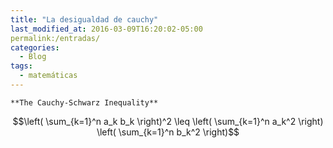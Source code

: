 ```yaml
---
title: "La desigualdad de cauchy"
last_modified_at: 2016-03-09T16:20:02-05:00
permalink:/entradas/
categories:
  - Blog
tags:
  - matemáticas
---
```

    **The Cauchy-Schwarz Inequality**
$$\left( \sum_{k=1}^n a_k b_k \right)^2 \leq \left( \sum_{k=1}^n a_k^2 \right) \left( \sum_{k=1}^n b_k^2 \right)$$
